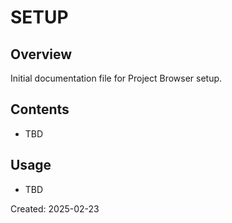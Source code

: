 ﻿# SETUP

## Overview
Initial documentation file for Project Browser setup.

## Contents
- TBD

## Usage
- TBD

Created: 2025-02-23

